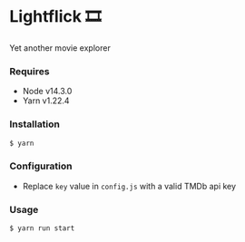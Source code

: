 # Lightflick 🎞

Yet another movie explorer

### Requires

- Node v14.3.0
- Yarn v1.22.4

### Installation

```sh
$ yarn
```

### Configuration

- Replace `key` value in `config.js` with a valid TMDb api key

### Usage

```sh
$ yarn run start
```
